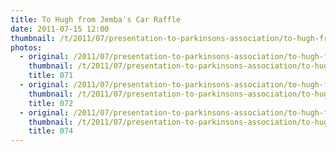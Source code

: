 ```yaml
---
title: To Hugh from Jemba's Car Raffle
date: 2011-07-15 12:00
thumbnail: /t/2011/07/presentation-to-parkinsons-association/to-hugh-from-jembas-car-raffle/071.jpg
photos:
  - original: /2011/07/presentation-to-parkinsons-association/to-hugh-from-jembas-car-raffle/071.jpg
    thumbnail: /t/2011/07/presentation-to-parkinsons-association/to-hugh-from-jembas-car-raffle/071.jpg
    title: 071
  - original: /2011/07/presentation-to-parkinsons-association/to-hugh-from-jembas-car-raffle/072.jpg
    thumbnail: /t/2011/07/presentation-to-parkinsons-association/to-hugh-from-jembas-car-raffle/072.jpg
    title: 072
  - original: /2011/07/presentation-to-parkinsons-association/to-hugh-from-jembas-car-raffle/074.jpg
    thumbnail: /t/2011/07/presentation-to-parkinsons-association/to-hugh-from-jembas-car-raffle/074.jpg
    title: 074
---
```

